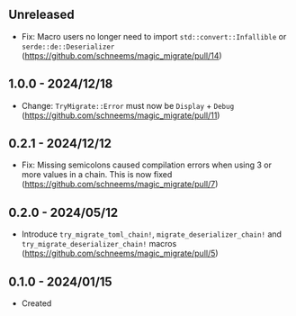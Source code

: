 ## Unreleased

- Fix: Macro users no longer need to import `std::convert::Infallible` or `serde::de::Deserializer` (https://github.com/schneems/magic_migrate/pull/14)

## 1.0.0 - 2024/12/18

- Change: `TryMigrate::Error` must now be `Display` + `Debug` (https://github.com/schneems/magic_migrate/pull/11)

## 0.2.1 - 2024/12/12

- Fix: Missing semicolons caused compilation errors when using 3 or more values in a chain. This is now fixed (https://github.com/schneems/magic_migrate/pull/7)

## 0.2.0 - 2024/05/12

- Introduce `try_migrate_toml_chain!`, `migrate_deserializer_chain!` and `try_migrate_deserializer_chain!` macros (https://github.com/schneems/magic_migrate/pull/5)

## 0.1.0 - 2024/01/15

- Created
